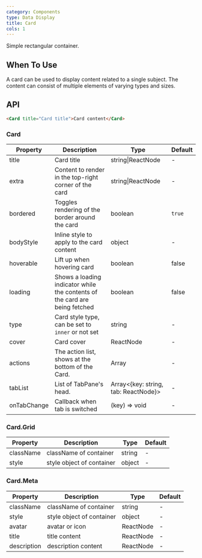 ```yaml
---
category: Components
type: Data Display
title: Card
cols: 1
---
```


Simple rectangular container.

## When To Use

A card can be used to display content related to a single subject. The content can consist of multiple elements of varying types and sizes.

## API

```html
<Card title="Card title">Card content</Card>
```

### Card

| Property     | Description           | Type     | Default       |
|----------|----------------|----------|--------------|
| title    | Card title | string\|ReactNode   |  -  |
| extra    | Content to render in the top-right corner of the card | string\|ReactNode   | - |
| bordered | Toggles rendering of the border around the card | boolean   |  `true`  |
| bodyStyle | Inline style to apply to the card content | object   |  -  |
| hoverable | Lift up when hovering card | boolean | false |
| loading | Shows a loading indicator while the contents of the card are being fetched | boolean   |  false  |
| type | Card style type, can be set to `inner` or not set | string   |  -  |
| cover | Card cover | ReactNode   |  -  |
| actions | The action list, shows at the bottom of the Card. | Array<ReactNode>   |  -  |
| tabList | List of TabPane's head. | Array<{key: string, tab: ReactNode}>   |  -  |
| onTabChange | Callback when tab is switched  | (key) => void   |  -  |

### Card.Grid

Property | Description | Type | Default
---------|-------------|------|---------
className | className of container | string | -
style | style object of container | object | -

### Card.Meta

Property | Description | Type | Default
---------|-------------|------|---------
className | className of container | string | -
style | style object of container | object | -
avatar | avatar or icon | ReactNode | -
title | title content | ReactNode | -
description | description content | ReactNode | -
